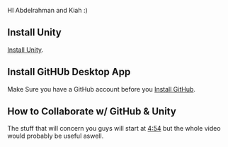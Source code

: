HI Abdelrahman and Kiah :) 

## Install Unity
[Install Unity](https://youtu.be/Kh_FD0Ypdhg?si=3wKDM-uGD_mH7a6k).

## Install GitHUb Desktop App 
Make Sure you have a GitHub account before you [Install GitHub](https://youtu.be/3JdDAJ2YPeU?si=54yxNrAW0Te-HUCg).

## How to Collaborate w/ GitHub & Unity
The stuff that will concern you guys will start at [4:54](https://youtu.be/pNUdu-6ZNBg?si=Ey3CPurUzAoklt7a) but the whole video would probably be useful aswell.
